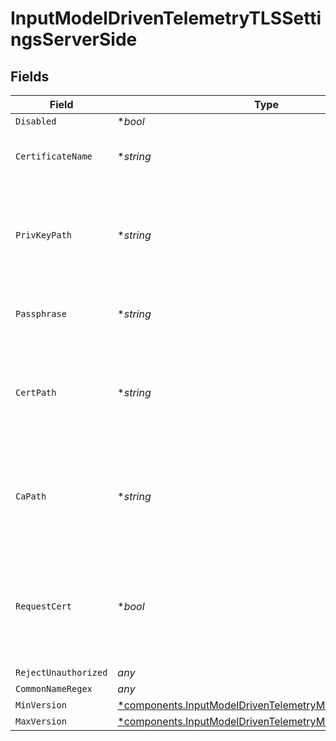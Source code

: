 # InputModelDrivenTelemetryTLSSettingsServerSide


## Fields

| Field                                                                                                                           | Type                                                                                                                            | Required                                                                                                                        | Description                                                                                                                     |
| ------------------------------------------------------------------------------------------------------------------------------- | ------------------------------------------------------------------------------------------------------------------------------- | ------------------------------------------------------------------------------------------------------------------------------- | ------------------------------------------------------------------------------------------------------------------------------- |
| `Disabled`                                                                                                                      | **bool*                                                                                                                         | :heavy_minus_sign:                                                                                                              | N/A                                                                                                                             |
| `CertificateName`                                                                                                               | **string*                                                                                                                       | :heavy_minus_sign:                                                                                                              | The name of the predefined certificate                                                                                          |
| `PrivKeyPath`                                                                                                                   | **string*                                                                                                                       | :heavy_minus_sign:                                                                                                              | Path on server containing the private key to use. PEM format. Can reference $ENV_VARS.                                          |
| `Passphrase`                                                                                                                    | **string*                                                                                                                       | :heavy_minus_sign:                                                                                                              | Passphrase to use to decrypt private key                                                                                        |
| `CertPath`                                                                                                                      | **string*                                                                                                                       | :heavy_minus_sign:                                                                                                              | Path on server containing certificates to use. PEM format. Can reference $ENV_VARS.                                             |
| `CaPath`                                                                                                                        | **string*                                                                                                                       | :heavy_minus_sign:                                                                                                              | Path on server containing CA certificates to use. PEM format. Can reference $ENV_VARS.                                          |
| `RequestCert`                                                                                                                   | **bool*                                                                                                                         | :heavy_minus_sign:                                                                                                              | Require clients to present their certificates. Used to perform client authentication using SSL certs.                           |
| `RejectUnauthorized`                                                                                                            | *any*                                                                                                                           | :heavy_minus_sign:                                                                                                              | N/A                                                                                                                             |
| `CommonNameRegex`                                                                                                               | *any*                                                                                                                           | :heavy_minus_sign:                                                                                                              | N/A                                                                                                                             |
| `MinVersion`                                                                                                                    | [*components.InputModelDrivenTelemetryMinimumTLSVersion](../../models/components/inputmodeldriventelemetryminimumtlsversion.md) | :heavy_minus_sign:                                                                                                              | N/A                                                                                                                             |
| `MaxVersion`                                                                                                                    | [*components.InputModelDrivenTelemetryMaximumTLSVersion](../../models/components/inputmodeldriventelemetrymaximumtlsversion.md) | :heavy_minus_sign:                                                                                                              | N/A                                                                                                                             |